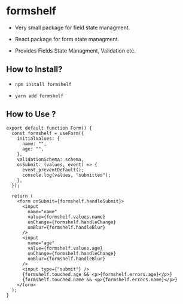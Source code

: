 # formshelf

- Very small package for field state managment.

- React package for form state managment.

- Provides Fields State Managment, Validation etc.

## How to Install?

- ```
  npm install formshelf
  ```

- ```
  yarn add formshelf
  ```

## How to Use ?

```
export default function Form() {
  const formshelf = useForm({
    initialValues: {
      name: "",
      age: "",
    },
    validationSchema: schema,
    onSubmit: (values, event) => {
      event.preventDefault();
      console.log(values, "submitted");
    },
  });

  return (
    <form onSubmit={formshelf.handleSubmit}>
      <input
        name="name"
        value={formshelf.values.name}
        onChange={formshelf.handleChange}
        onBlur={formshelf.handleBlur}
      />
      <input
        name="age"
        value={formshelf.values.age}
        onChange={formshelf.handleChange}
        onBlur={formshelf.handleBlur}
      />
      <input type={"submit"} />
      {formshelf.touched.age && <p>{formshelf.errors.age}</p>}
      {formshelf.touched.name && <p>{formshelf.errors.name}</p>}
    </form>
  );
}

```

